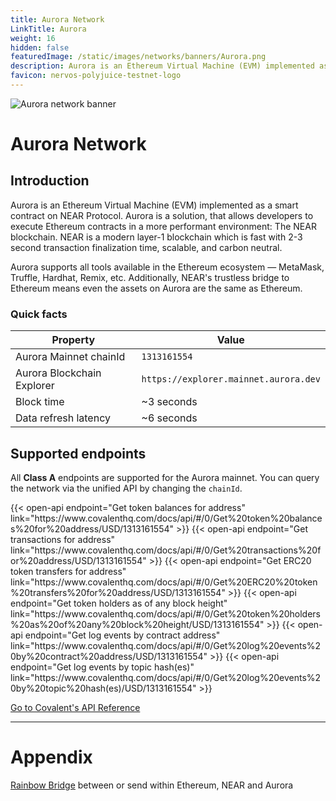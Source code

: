 ```yaml
---
title: Aurora Network
LinkTitle: Aurora
weight: 16
hidden: false
featuredImage: /static/images/networks/banners/Aurora.png
description: Aurora is an Ethereum Virtual Machine (EVM) implemented as a smart contract on NEAR Protocol..
favicon: nervos-polyjuice-testnet-logo
---
```


![Aurora network banner](/static/images/networks/banners/Aurora.png)

# Aurora Network

## Introduction
Aurora is an Ethereum Virtual Machine (EVM) implemented as a smart contract on NEAR Protocol.
Aurora is a solution, that allows developers to execute Ethereum contracts in a more performant environment: The NEAR blockchain. NEAR is a modern layer-1 blockchain which is fast with 2-3 second transaction finalization time, scalable, and carbon neutral. 

Aurora supports all tools available in the Ethereum ecosystem — MetaMask, Truffle, Hardhat, Remix, etc. Additionally, NEAR's trustless bridge to Ethereum means even the assets on Aurora are the same as Ethereum.

### Quick facts

<TableWrap>

|Property|Value|
|---|---|
|Aurora Mainnet chainId|`1313161554`|
|Aurora Blockchain Explorer|`https://explorer.mainnet.aurora.dev`|
|Block time|~3 seconds|
|Data refresh latency | ~6 seconds|

</TableWrap>


## Supported endpoints

<Aside>

All __Class A__ endpoints are supported for the Aurora mainnet. You can query the network via the unified API by changing the `chainId`.

</Aside>

<div>
  {{< open-api
      endpoint="Get token balances for address"
      link="https://www.covalenthq.com/docs/api/#/0/Get%20token%20balances%20for%20address/USD/1313161554"
  >}}
    {{< open-api
      endpoint="Get transactions for address"
      link="https://www.covalenthq.com/docs/api/#/0/Get%20transactions%20for%20address/USD/1313161554"
  >}}
    {{< open-api
      endpoint="Get ERC20 token transfers for address"
      link="https://www.covalenthq.com/docs/api/#/0/Get%20ERC20%20token%20transfers%20for%20address/USD/1313161554"
  >}}
      {{< open-api
      endpoint="Get token holders as of any block height"
      link="https://www.covalenthq.com/docs/api/#/0/Get%20token%20holders%20as%20of%20any%20block%20height/USD/1313161554"
  >}}
      {{< open-api
      endpoint="Get log events by contract address"
      link="https://www.covalenthq.com/docs/api/#/0/Get%20log%20events%20by%20contract%20address/USD/1313161554"
  >}}
      {{< open-api
      endpoint="Get log events by topic hash(es)"
      link="https://www.covalenthq.com/docs/api/#/0/Get%20log%20events%20by%20topic%20hash(es)/USD/1313161554"
  >}}
</div>



<a target="_blank" class="Button Button-is-docs-primary" href="https://www.covalenthq.com/docs/api/">Go to Covalent's API Reference</a>

--- 
# Appendix

[Rainbow Bridge](https://rainbowbridge.app/transfer) between or send within Ethereum, NEAR and Aurora
